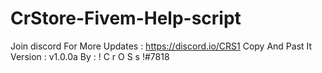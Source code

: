 # CrStore-Fivem-Help-script
Join discord For More Updates : https://discord.io/CRS1 Copy And Past It Version : v1.0.0a By : ! C r O S s !#7818
